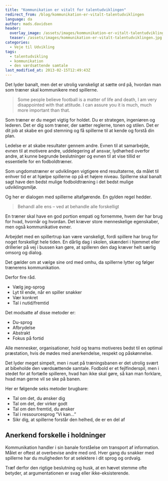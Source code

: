 ```yaml
---
title: "Kommunikation er vitalt for talentudviklingen"
redirect_from: /blog/kommunikation-er-vitalt-talentudviklingen
language: da
author: mads.davidsen
header:
  overlay_image: /assets/images/kommunikation-er-vitalt-talentudviklingen.jpg
  teaser: /assets/images/kommunikation-er-vitalt-talentudviklingen.jpg
categories:
  - Veje til Udvikling
tags:
  - talentudvikling
  - kommunikation
  - den værdsættende samtale
last_modified_at: 2013-02-15T12:49:43Z
---
```


Det lyder banalt, men det er utrolig vanskeligt at sætte ord på, hvordan man som træner skal kommunikere med spillerne.

> Some people believe football is a matter of life and death, I am very disappointed with that attitude. I can assure you it is much, much more important than that.

Som træner er du meget vigtig for holdet. Du er strategen, ingeniøren og lederen. Det er dig som træner, der sætter reglerne, tonen og stilen. Det er dit job at skabe en god stemning og få spillerne til at kende og forstå din plan.

Ledelse er at skabe resultater gennem andre. Evnen til at samarbejde, evnen til at motivere andre, uddelegering af ansvar, lydhørhed overfor andre, at kunne begrunde beslutninger og evnen til at vise tillid er essentielle for en fodboldtræner.

Som ungdomstræner er udviklingen vigtigere end resultaterne, da målet til enhver tid er at hjælpe spillerne op på et højere niveau. Spillerne skal banalt sagt have den bedst mulige fodboldtræning i det bedst mulige udviklingsmiljø.

Og her er dialogen med spillerne altafgørende. En gylden regel hedder.

> Behandl alle ens – ved at behandle alle forskelligt

En træner skal have en god portion empati og fornemme, hvem der har brug for hvad, hvornår og hvordan. Det kræver store menneskelige egenskaber, men også kommunikative evner.

Arbejdet med en spillertrup kan være vanskeligt, fordi spillere har brug for noget forskelligt hele tiden. En dårlig dag i skolen, skænderi i hjemmet eller drillerier på vej i bussen kan gøre, at spilleren den dag kræver helt særlig omsorg og dialog.

Det gælder om at vælge sine ord med omhu, da spillerne lytter og følger trænerens kommunikation.

Derfor fire råd.

- Vælg jeg-sprog
- Lyt til ende, når en spiller snakker
- Vær konkret
- Tal i nutid/fremtid

Det modsatte af disse metoder er:

- Du-sprog
- Afbrydelse
- Abstrakt
- Fokus på fortid

Alle mennesker, organisationer, hold og teams motiveres bedst til en optimal præstation, hvis de mødes med anerkendelse, respekt og påskønnelse.

Det lyder meget simpelt, men i nuet på træningsbanen er det utrolig svært at bibeholde den værdsættende samtale. Fodbold er et fejlfinderspil, men i stedet for at fortælle spilleren, hvad han ikke skal gøre, så kan man forklare, hvad man gerne vil se ske på banen.

Her er følgende seks metoder brugbare:

- Tal om det, du ønsker dig
- Tal om det, der virker godt
- Tal om den fremtid, du ønsker
- Tal i ressourcesprog ”Vi kan…”
- Sikr dig, at spillerne forstår den helhed, de er en del af

## Anerkend forskelle i holdninger

Kommunikation handler i sin banale forståelse om transport af information. Målet er oftest at overbevise andre med ord. Hver gang du snakker med spillerne har du muligheden for at selektere i dit sprog og ordvalg.

Træf derfor den rigtige beslutning og husk, at en hævet stemme ofte betyder, at argumentationen er svag eller ikke-eksisterende.
